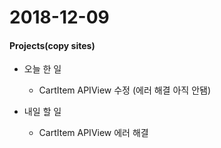 # 2018-12-09
#### Projects(copy sites)
- 오늘 한 일
	- CartItem APIView 수정 (에러 해결 아직 안됌)
	
- 내일 할 일
	- CartItem APIView 에러 해결